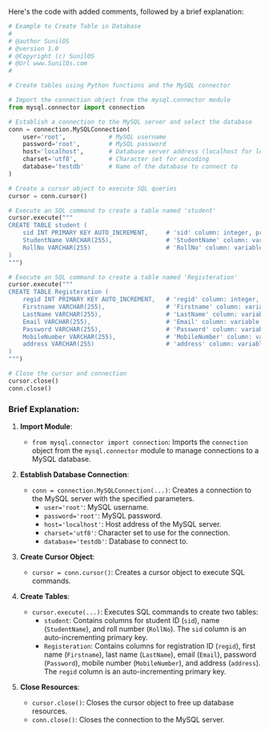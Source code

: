 Here's the code with added comments, followed by a brief explanation:

```python
# Example to Create Table in Database
#
# @author SunilOS  
# @version 1.0
# @Copyright (c) SunilOS  
# @Url www.SunilOs.com
# 

# Create tables using Python functions and the MySQL connector

# Import the connection object from the mysql.connector module
from mysql.connector import connection

# Establish a connection to the MySQL server and select the database
conn = connection.MySQLConnection(
    user='root',            # MySQL username
    password='root',        # MySQL password
    host='localhost',       # Database server address (localhost for local server)
    charset='utf8',         # Character set for encoding
    database='testdb'       # Name of the database to connect to
)

# Create a cursor object to execute SQL queries
cursor = conn.cursor()

# Execute an SQL command to create a table named 'student'
cursor.execute("""
CREATE TABLE student (
    sid INT PRIMARY KEY AUTO_INCREMENT,     # 'sid' column: integer, primary key, auto-incremented
    StudentName VARCHAR(255),               # 'StudentName' column: variable character string with max length 255
    RollNo VARCHAR(255)                     # 'RollNo' column: variable character string with max length 255
)
""")

# Execute an SQL command to create a table named 'Registeration'
cursor.execute("""
CREATE TABLE Registeration (
    regid INT PRIMARY KEY AUTO_INCREMENT,   # 'regid' column: integer, primary key, auto-incremented
    Firstname VARCHAR(255),                 # 'Firstname' column: variable character string with max length 255
    LastName VARCHAR(255),                  # 'LastName' column: variable character string with max length 255
    Email VARCHAR(255),                     # 'Email' column: variable character string with max length 255
    Password VARCHAR(255),                  # 'Password' column: variable character string with max length 255
    MobileNumber VARCHAR(255),              # 'MobileNumber' column: variable character string with max length 255
    address VARCHAR(255)                    # 'address' column: variable character string with max length 255
)
""")

# Close the cursor and connection
cursor.close()
conn.close()
```

### Brief Explanation:

1. **Import Module**:
   - `from mysql.connector import connection`: Imports the `connection` object from the `mysql.connector` module to manage connections to a MySQL database.

2. **Establish Database Connection**:
   - `conn = connection.MySQLConnection(...)`: Creates a connection to the MySQL server with the specified parameters.
     - `user='root'`: MySQL username.
     - `password='root'`: MySQL password.
     - `host='localhost'`: Host address of the MySQL server.
     - `charset='utf8'`: Character set to use for the connection.
     - `database='testdb'`: Database to connect to.

3. **Create Cursor Object**:
   - `cursor = conn.cursor()`: Creates a cursor object to execute SQL commands.

4. **Create Tables**:
   - `cursor.execute(...)`: Executes SQL commands to create two tables:
     - `student`: Contains columns for student ID (`sid`), name (`StudentName`), and roll number (`RollNo`). The `sid` column is an auto-incrementing primary key.
     - `Registeration`: Contains columns for registration ID (`regid`), first name (`Firstname`), last name (`LastName`), email (`Email`), password (`Password`), mobile number (`MobileNumber`), and address (`address`). The `regid` column is an auto-incrementing primary key.

5. **Close Resources**:
   - `cursor.close()`: Closes the cursor object to free up database resources.
   - `conn.close()`: Closes the connection to the MySQL server.